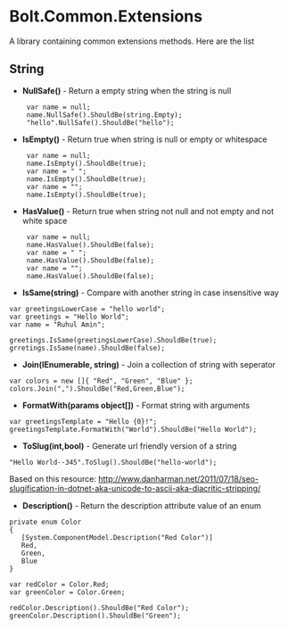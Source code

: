 # Bolt.Common.Extensions

A library containing common extensions methods. Here are the list

## String
* **NullSafe()** - Return a empty string when the string is null

  ``` c-sharp
   var name = null;
   name.NullSafe().ShouldBe(string.Empty);
   "hello".NullSafe().ShouldBe("hello");
  ```
* **IsEmpty()** - Return true when string is null or empty or whitespace

  ``` c-sharp
   var name = null;
   name.IsEmpty().ShouldBe(true);
   var name = " ";
   name.IsEmpty().ShouldBe(true);
   var name = "";
   name.IsEmpty().ShouldBe(true);   
  ```
* **HasValue()** - Return true when string not null and not empty and not white space

  ``` c-sharp
   var name = null;
   name.HasValue().ShouldBe(false);
   var name = " ";
   name.HasValue().ShouldBe(false);
   var name = "";
   name.HasValue().ShouldBe(false);   
  ```
* **IsSame(string)** - Compare with another string in case insensitive way
 ``` c-sharp
 var greetingsLowerCase = "hello world";
 var greetings = "Hello World";
 var name = "Ruhul Amin";
 
 greetings.IsSame(greetingsLowerCase).ShouldBe(true);
 grretings.IsSame(name).ShouldBe(false);
 ```
* **Join(IEnumerable<string>, string)** - Join a collection of string with seperator 
 
 ``` c-sharp
 var colors = new []{ "Red", "Green", "Blue" };
 colors.Join(",").ShouldBe("Red,Green,Blue");
 ```

* **FormatWith(params object[])** - Format string with arguments
 
 ``` c-sharp
 var greetingsTemplate = "Hello {0}!";
 greetingsTemplate.FormatWith("World").ShouldBe("Hello World");
 ```

* **ToSlug(int,bool)** - Generate url friendly version of a string

 ``` c-sharp
 "Hello World--345".ToSlug().ShouldBe("hello-world");
 ```
 
 Based on this resource: http://www.danharman.net/2011/07/18/seo-slugification-in-dotnet-aka-unicode-to-ascii-aka-diacritic-stripping/

* **Description()** - Return the description attribute value of an enum

 ``` c-sharp
 private enum Color
 {
    [System.ComponentModel.Description("Red Color")]
    Red,
    Green,
    Blue
 }
 
 var redColor = Color.Red;
 var greenColor = Color.Green;
 
 redColor.Description().ShouldBe("Red Color");
 greenColor.Description().ShouldBe("Green");
 ```



